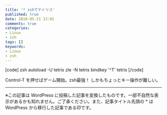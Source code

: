 ```yaml
---
title: '* zshでテトリス'
published: true
date: 2010-05-21 13:02
comments: true
categories:
- Linux
- zsh
tags: []
keywords:
- Linux
- zsh
---
```

[code]
zsh
autoload -U tetris
zle -N tetris
bindkey '^T' tetris
[/code]

Control-T を押せばゲーム開始。zsh最強！
しかもちょっとキー操作が難しい。

---
※この記事は WordPress に投稿した記事を変換したものです。一部不自然な表示があるかも知れません。ご了承ください。また、記事タイトル先頭の * は WordPress から移行した記事である印です。
